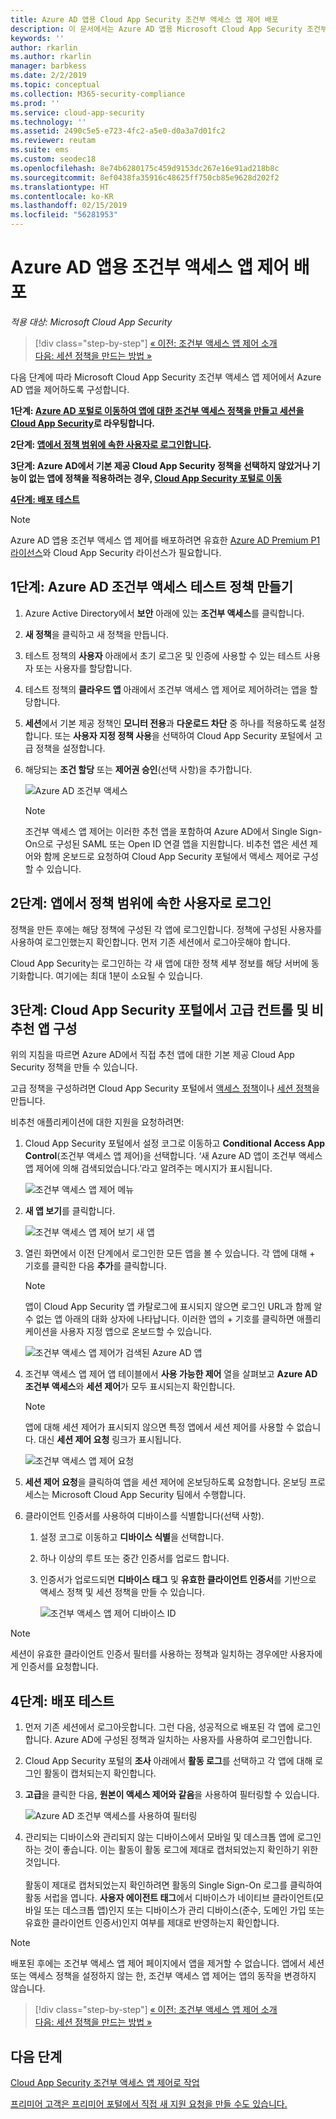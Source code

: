 ```yaml
---
title: Azure AD 앱용 Cloud App Security 조건부 액세스 앱 제어 배포
description: 이 문서에서는 Azure AD 앱용 Microsoft Cloud App Security 조건부 액세스 앱 제어 역방향 프록시 기능을 배포하는 방법을 설명합니다.
keywords: ''
author: rkarlin
ms.author: rkarlin
manager: barbkess
ms.date: 2/2/2019
ms.topic: conceptual
ms.collection: M365-security-compliance
ms.prod: ''
ms.service: cloud-app-security
ms.technology: ''
ms.assetid: 2490c5e5-e723-4fc2-a5e0-d0a3a7d01fc2
ms.reviewer: reutam
ms.suite: ems
ms.custom: seodec18
ms.openlocfilehash: 8e74b6280175c459d9153dc267e16e91ad218b8c
ms.sourcegitcommit: 8ef0438fa35916c48625ff750cb85e9628d202f2
ms.translationtype: HT
ms.contentlocale: ko-KR
ms.lasthandoff: 02/15/2019
ms.locfileid: "56281953"
---
```

# <a name="deploy-conditional-access-app-control-for-azure-ad-apps"></a>Azure AD 앱용 조건부 액세스 앱 제어 배포

*적용 대상: Microsoft Cloud App Security*

>[!div class="step-by-step"]
[« 이전: 조건부 액세스 앱 제어 소개](proxy-intro-aad.md)<br>
[다음: 세션 정책을 만드는 방법 »](session-policy-aad.md)


다음 단계에 따라 Microsoft Cloud App Security 조건부 액세스 앱 제어에서 Azure AD 앱을 제어하도록 구성합니다.

**1단계: [Azure AD 포털로 이동하여 앱에 대한 조건부 액세스 정책을 만들고 세션을 Cloud App Security](#add-azure-ad)로 라우팅합니다.**

**2단계: [앱에서 정책 범위에 속한 사용자로 로그인합니다](#sign-in-scoped).**

**3단계: Azure AD에서 기본 제공 Cloud App Security 정책을 선택하지 않았거나 기능이 없는 앱에 정책을 적용하려는 경우, [Cloud App Security 포털로 이동](#portal)**

[**4단계: 배포 테스트**](#test)

> [!NOTE]
> Azure AD 앱용 조건부 액세스 앱 제어를 배포하려면 유효한 [Azure AD Premium P1 라이선스](https://docs.microsoft.com/azure/active-directory/license-users-groups)와 Cloud App Security 라이선스가 필요합니다.

## 1단계: Azure AD 조건부 액세스 테스트 정책 만들기<a name="add-azure-ad"></a>  

1. Azure Active Directory에서 **보안** 아래에 있는 **조건부 액세스**를 클릭합니다.

2. **새 정책**을 클릭하고 새 정책을 만듭니다.
   
3. 테스트 정책의 **사용자** 아래에서 초기 로그온 및 인증에 사용할 수 있는 테스트 사용자 또는 사용자를 할당합니다.
    
4. 테스트 정책의 **클라우드 앱** 아래에서 조건부 액세스 앱 제어로 제어하려는 앱을 할당합니다. 
    
5. **세션**에서 기본 제공 정책인 **모니터 전용**과 **다운로드 차단** 중 하나를 적용하도록 설정합니다. 또는 **사용자 지정 정책 사용**을 선택하여 Cloud App Security 포털에서 고급 정책을 설정합니다. 

6. 해당되는 **조건 할당** 또는 **제어권 승인**(선택 사항)을 추가합니다.

   ![Azure AD 조건부 액세스](./media/azure-ad-caac-policy.png)

  
      > [!NOTE]
      >조건부 액세스 앱 제어는 이러한 추천 앱을 포함하여 Azure AD에서 Single Sign-On으로 구성된 SAML 또는 Open ID 연결 앱을 지원합니다. 비추천 앱은 세션 제어와 함께 온보드로 요청하여 Cloud App Security 포털에서 액세스 제어로 구성할 수 있습니다. 

## 2단계: 앱에서 정책 범위에 속한 사용자로 로그인 <a name="sign-in-scoped"></a>

정책을 만든 후에는 해당 정책에 구성된 각 앱에 로그인합니다. 정책에 구성된 사용자를 사용하여 로그인했는지 확인합니다. 먼저 기존 세션에서 로그아웃해야 합니다.

Cloud App Security는 로그인하는 각 새 앱에 대한 정책 세부 정보를 해당 서버에 동기화합니다.  여기에는 최대 1분이 소요될 수 있습니다.

## 3단계: Cloud App Security 포털에서 고급 컨트롤 및 비추천 앱 구성 <a name="portal"></a>

위의 지침을 따르면 Azure AD에서 직접 추천 앱에 대한 기본 제공 Cloud App Security 정책을 만들 수 있습니다.

고급 정책을 구성하려면 Cloud App Security 포털에서 [액세스 정책](access-policy-aad.md)이나 [세션 정책](session-policy-aad.md)을 만듭니다.

비추천 애플리케이션에 대한 지원을 요청하려면:

1.  Cloud App Security 포털에서 설정 코그로 이동하고 **Conditional Access App Control**(조건부 액세스 앱 제어)을 선택합니다. ‘새 Azure AD 앱이 조건부 액세스 앱 제어에 의해 검색되었습니다.’라고 알려주는 메시지가 표시됩니다. 

     ![조건부 액세스 앱 제어 메뉴](./media/caac-menu.png)

2. **새 앱 보기**를 클릭합니다.

    ![조건부 액세스 앱 제어 보기 새 앱](./media/caac-view-apps.png)
     

3. 열린 화면에서 이전 단계에서 로그인한 모든 앱을 볼 수 있습니다. 각 앱에 대해 + 기호를 클릭한 다음 **추가**를 클릭합니다.

   > [!NOTE]
   > 앱이 Cloud App Security 앱 카탈로그에 표시되지 않으면 로그인 URL과 함께 알 수 없는 앱 아래의 대화 상자에 나타납니다. 이러한 앱의 + 기호를 클릭하면 애플리케이션을 사용자 지정 앱으로 온보드할 수 있습니다.

   ![조건부 액세스 앱 제어가 검색된 Azure AD 앱](./media/caac-discovered-aad-apps.png)

4. 조건부 액세스 앱 제어 앱 테이블에서 **사용 가능한 제어** 열을 살펴보고 **Azure AD 조건부 액세스**와 **세션 제어**가 모두 표시되는지 확인합니다. 
   
   > [!NOTE]
   > 앱에 대해 세션 제어가 표시되지 않으면 특정 앱에서 세션 제어를 사용할 수 없습니다. 대신 **세션 제어 요청** 링크가 표시됩니다. 
  
     ![조건부 액세스 앱 제어 요청](./media/caac-request.png)
   

5. **세션 제어 요청**을 클릭하여 앱을 세션 제어에 온보딩하도록 요청합니다. 온보딩 프로세스는 Microsoft Cloud App Security 팀에서 수행합니다.
 

6.  클라이언트 인증서를 사용하여 디바이스를 식별합니다(선택 사항).
    1.  설정 코그로 이동하고 **디바이스 식별**을 선택합니다.
    2.  하나 이상의 루트 또는 중간 인증서를 업로드 합니다.
   
    3. 인증서가 업로드되면 **디바이스 태그** 및 **유효한 클라이언트 인증서**를 기반으로 액세스 정책 및 세션 정책을 만들 수 있습니다.

       ![조건부 액세스 앱 제어 디바이스 ID](./media/caac-device-id.png)

> [!NOTE]
> 세션이 유효한 클라이언트 인증서 필터를 사용하는 정책과 일치하는 경우에만 사용자에게 인증서를 요청합니다.


## 4단계: 배포 테스트 <a name="test"></a>

1. 먼저 기존 세션에서 로그아웃합니다. 그런 다음, 성공적으로 배포된 각 앱에 로그인합니다. Azure AD에 구성된 정책과 일치하는 사용자를 사용하여 로그인합니다. 

2. Cloud App Security 포털의 **조사** 아래에서 **활동 로그**를 선택하고 각 앱에 대해 로그인 활동이 캡처되는지 확인합니다.

3. **고급**을 클릭한 다음, **원본이 액세스 제어와 같음**을 사용하여 필터링할 수 있습니다.

    ![Azure AD 조건부 액세스를 사용하여 필터링](./media/sso-logon.png)

4. 관리되는 디바이스와 관리되지 않는 디바이스에서 모바일 및 데스크톱 앱에 로그인하는 것이 좋습니다. 이는 활동이 활동 로그에 제대로 캡처되었는지 확인하기 위한 것입니다.<br></br>
   활동이 제대로 캡처되었는지 확인하려면 활동의 Single Sign-On 로그를 클릭하여 활동 서럽을 엽니다. **사용자 에이전트 태그**에서 디바이스가 네이티브 클라이언트(모바일 또는 데스크톱 앱)인지 또는 디바이스가 관리 디바이스(준수, 도메인 가입 또는 유효한 클라이언트 인증서)인지 여부를 제대로 반영하는지 확인합니다.
 
> [!NOTE]
> 배포된 후에는 조건부 액세스 앱 제어 페이지에서 앱을 제거할 수 없습니다. 앱에서 세션 또는 액세스 정책을 설정하지 않는 한, 조건부 액세스 앱 제어는 앱의 동작을 변경하지 않습니다. 

>[!div class="step-by-step"]
[« 이전: 조건부 액세스 앱 제어 소개](proxy-intro-aad.md)<br>
[다음: 세션 정책을 만드는 방법 »](session-policy-aad.md)


## <a name="next-steps"></a>다음 단계 
[Cloud App Security 조건부 액세스 앱 제어로 작업](proxy-intro-aad.md)   

[프리미어 고객은 프리미어 포털에서 직접 새 지원 요청을 만들 수도 있습니다.](https://premier.microsoft.com/)  
  

